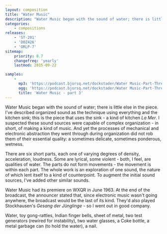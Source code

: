```yaml
---
layout: composition
title: "Water Music"
description: "Water Music began with the sound of water; there is little else in the piece. I've described organized sound as the technique using everything and the kitchen sink; this is the piece that uses the sink - a kind of kitchen La Mer"
categories:
    - compositions
releases:
    - 'ST-201'
    - 'DOZ426'
    - 'ORLP-7'
sitemap:
    priority: 0.7
    changefreq: 'yearly'
    lastmod: 2015-09-22

samples:
    - 
      mp3: 'https://podcast.bjorsq.net/dockstader/Water Music-Part-Three.mp3'
      ogg: 'https://podcast.bjorsq.net/dockstader/Water Music-Part-Three.ogg'
      title: 'Water Music - part 3'
---
```


Water Music began with the sound of water; there is little else in the piece. I've described organized sound as the technique using everything and the kitchen sink; this is the piece that uses the sink - a kind of kitchen *La Mer*. I suspected these sound sources were capable of complex organization - in short, of making a kind of music. And yet the processes of mechanical and electronic abstraction they went through during organization did not rob them of their essential quality: a sometimes delicate, sometimes ponderous, wetness.

There are six short parts, each one of varying degrees of density, acceleration, loudness. Some are lyrical, some violent - both, I feel, are qualities of water. The parts do not form movements - the movement is within each part. The whole work is an exploration of one sound, the nature of which lent itself to a kind of counterpoint. To augment the initial sound sources, I've added other similar sounds.

Water Music had its premiere on WXQR in June 1963. At the end of the broadcast, the announcer stated that, since electronic music wasn't going anywhere, the broadcast would be the last of its kind. They'd also played Stockhausen's *Gesang der Jünglinge* - so I went out in good company.

Water, toy gong-rattles, Indian finger bells, sheet of metal, two test generators (rewired for instability), two water glasses, a Coke bottle, a metal garbage can (to hold the water), a nail.
